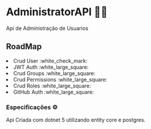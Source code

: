 # AdministratorAPI  👨‍💻
<P>Api de Administração de Usuarios </P>

<h2> RoadMap </h2>

<li>Crud User 
:white_check_mark:
</li>
<li>JWT Auth :white_large_square: </li>
<li>Crud Groups :white_large_square: </li>
<li>Crud Permissions :white_large_square: </li>
<li>Crud Roles :white_large_square: </li>
<li>GitHub Auth :white_large_square: </li>


<h3> Especificações ⚙️ </h3>
Api Criada com dotnet 5 utilizando entity core e postgres.



